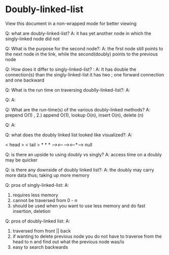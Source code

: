 # Doubly-linked-list
View this document in a non-wrapped mode for better viewing


Q: what are doubly-linked-list?
A: it has yet another node in which the singly-linked node did not

Q: What is the purpose for the second node?:
A: the first node still points to the next node in the link,
    while the second(doubly) points to the previous node
    
Q: How does it differ to singly-linked-list? :
A: It has double the connection(s) than the singly-linked-list
    it has two ; one forward connection and one backward

Q: What is the run time on traversing doublly-linked-list?:
A: 

Q: 
A:

Q: What are the run-time(s) of the various doubly-linked methods?
A: prepend O(1) , 2.) append O(1), lookup O(n), insert O(n),
    delete (n)

Q:
A:

Q: what does the doubly linked list looked like visualized?:
A:
  
  < head >      < tail >
    *      *      *
    *--><--*--><--*--> null
    

Q: is there an upside to using doubly vs singly?
A: access time on a doubly may be quicker

Q: is there any downside of doubly linked list?:
A: the doubly may carry more data thus; taking up more memory

Q: pros of singly-linked-list:
A: 
  1. requires less memory
  2. cannot be traversed from 0 - n 
  3. should be used when you want to use less memory and do fast insertion, deletion
  
Q: pros of doubly-linked list:
A: 
  1. traversed from front || back 
  2. if wanting to delete previous node you do not have to traverse from the head to n and find out what the previous node was/is 
  3. easy to search backwards 

